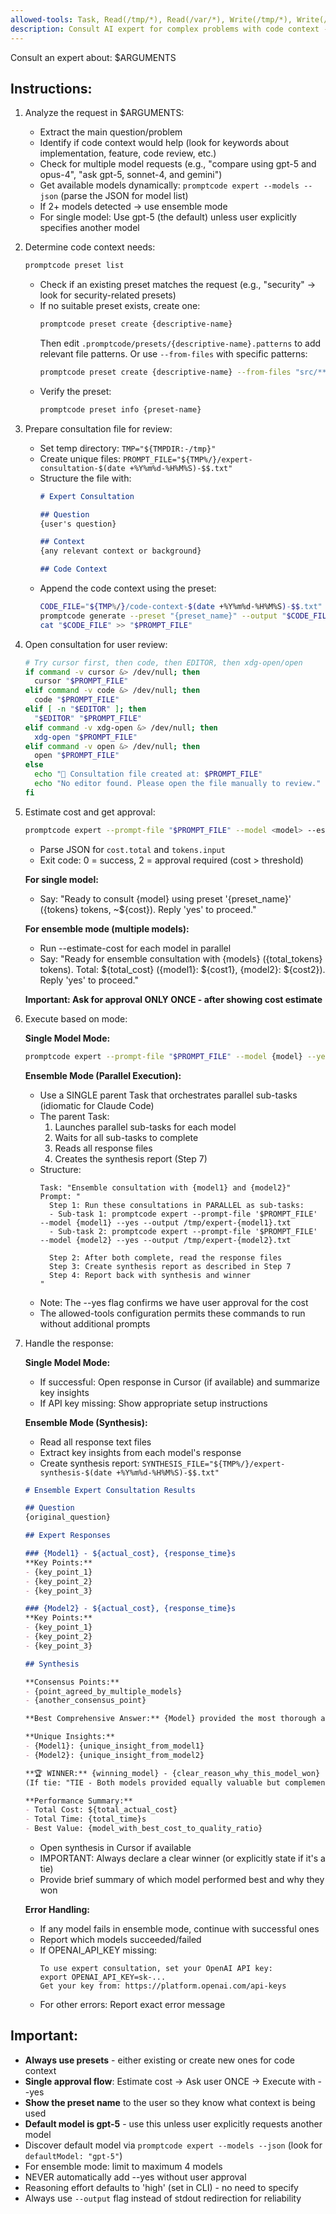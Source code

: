 ```yaml
---
allowed-tools: Task, Read(/tmp/*), Read(/var/*), Write(/tmp/*), Write(/var/*), Edit(/tmp/*), Edit(/var/*), Edit(.promptcode/presets/*), Bash, Bash(*)
description: Consult AI expert for complex problems with code context - supports ensemble mode for multiple models
---
```


Consult an expert about: $ARGUMENTS

## Instructions:

1. Analyze the request in $ARGUMENTS:
   - Extract the main question/problem
   - Identify if code context would help (look for keywords about implementation, feature, code review, etc.)
   - Check for multiple model requests (e.g., "compare using gpt-5 and opus-4", "ask gpt-5, sonnet-4, and gemini")
   - Get available models dynamically: `promptcode expert --models --json` (parse the JSON for model list)
   - If 2+ models detected → use ensemble mode
   - For single model: Use gpt-5 (the default) unless user explicitly specifies another model

2. Determine code context needs:
   ```bash
   promptcode preset list
   ```
   - Check if an existing preset matches the request (e.g., "security" → look for security-related presets)
   - If no suitable preset exists, create one:
     ```bash
     promptcode preset create {descriptive-name}
     ```
     Then edit `.promptcode/presets/{descriptive-name}.patterns` to add relevant file patterns.
     Or use `--from-files` with specific patterns:
     ```bash
     promptcode preset create {descriptive-name} --from-files "src/**/*.ts" "tests/**/*.test.ts"
     ```
   - Verify the preset:
     ```bash
     promptcode preset info {preset-name}
     ```

3. Prepare consultation file for review:
   - Set temp directory: `TMP="${TMPDIR:-/tmp}"`
   - Create unique files: `PROMPT_FILE="${TMP%/}/expert-consultation-$(date +%Y%m%d-%H%M%S)-$$.txt"`
   - Structure the file with:
     ```markdown
     # Expert Consultation
     
     ## Question
     {user's question}
     
     ## Context
     {any relevant context or background}
     
     ## Code Context
     ```
   - Append the code context using the preset:
     ```bash
     CODE_FILE="${TMP%/}/code-context-$(date +%Y%m%d-%H%M%S)-$$.txt"
     promptcode generate --preset "{preset_name}" --output "$CODE_FILE"
     cat "$CODE_FILE" >> "$PROMPT_FILE"
     ```

4. Open consultation for user review:
   ```bash
   # Try cursor first, then code, then EDITOR, then xdg-open/open
   if command -v cursor &> /dev/null; then
     cursor "$PROMPT_FILE"
   elif command -v code &> /dev/null; then
     code "$PROMPT_FILE"
   elif [ -n "$EDITOR" ]; then
     "$EDITOR" "$PROMPT_FILE"
   elif command -v xdg-open &> /dev/null; then
     xdg-open "$PROMPT_FILE"
   elif command -v open &> /dev/null; then
     open "$PROMPT_FILE"
   else
     echo "📄 Consultation file created at: $PROMPT_FILE"
     echo "No editor found. Please open the file manually to review."
   fi
   ```
   
5. Estimate cost and get approval:
   ```bash
   promptcode expert --prompt-file "$PROMPT_FILE" --model <model> --estimate-cost --json
   ```
   - Parse JSON for `cost.total` and `tokens.input`
   - Exit code: 0 = success, 2 = approval required (cost > threshold)
   
   **For single model:**
   - Say: "Ready to consult {model} using preset '{preset_name}' ({tokens} tokens, ~${cost}). Reply 'yes' to proceed."
   
   **For ensemble mode (multiple models):**
   - Run --estimate-cost for each model in parallel
   - Say: "Ready for ensemble consultation with {models} ({total_tokens} tokens). Total: ${total_cost} ({model1}: ${cost1}, {model2}: ${cost2}). Reply 'yes' to proceed."
   
   **Important: Ask for approval ONLY ONCE - after showing cost estimate**

6. Execute based on mode:

   **Single Model Mode:**
   ```bash
   promptcode expert --prompt-file "$PROMPT_FILE" --model {model} --yes
   ```
   
   **Ensemble Mode (Parallel Execution):**
   - Use a SINGLE parent Task that orchestrates parallel sub-tasks (idiomatic for Claude Code)
   - The parent Task:
     1. Launches parallel sub-tasks for each model
     2. Waits for all sub-tasks to complete
     3. Reads all response files
     4. Creates the synthesis report (Step 7)
   - Structure:
     ```
     Task: "Ensemble consultation with {model1} and {model2}"
     Prompt: "
       Step 1: Run these consultations in PARALLEL as sub-tasks:
       - Sub-task 1: promptcode expert --prompt-file '$PROMPT_FILE' --model {model1} --yes --output /tmp/expert-{model1}.txt
       - Sub-task 2: promptcode expert --prompt-file '$PROMPT_FILE' --model {model2} --yes --output /tmp/expert-{model2}.txt
       
       Step 2: After both complete, read the response files
       Step 3: Create synthesis report as described in Step 7
       Step 4: Report back with synthesis and winner
     "
     ```
   - Note: The --yes flag confirms we have user approval for the cost
   - The allowed-tools configuration permits these commands to run without additional prompts

7. Handle the response:

   **Single Model Mode:**
   - If successful: Open response in Cursor (if available) and summarize key insights
   - If API key missing: Show appropriate setup instructions
   
   **Ensemble Mode (Synthesis):**
   - Read all response text files
   - Extract key insights from each model's response
   - Create synthesis report: `SYNTHESIS_FILE="${TMP%/}/expert-synthesis-$(date +%Y%m%d-%H%M%S)-$$.txt"`
   
   ```markdown
   # Ensemble Expert Consultation Results
   
   ## Question
   {original_question}
   
   ## Expert Responses
   
   ### {Model1} - ${actual_cost}, {response_time}s
   **Key Points:**
   - {key_point_1}
   - {key_point_2}
   - {key_point_3}
   
   ### {Model2} - ${actual_cost}, {response_time}s
   **Key Points:**
   - {key_point_1}
   - {key_point_2}
   - {key_point_3}
   
   ## Synthesis
   
   **Consensus Points:**
   - {point_agreed_by_multiple_models}
   - {another_consensus_point}
   
   **Best Comprehensive Answer:** {Model} provided the most thorough analysis, particularly strong on {specific_aspect}
   
   **Unique Insights:**
   - {Model1}: {unique_insight_from_model1}
   - {Model2}: {unique_insight_from_model2}
   
   **🏆 WINNER:** {winning_model} - {clear_reason_why_this_model_won}
   (If tie: "TIE - Both models provided equally valuable but complementary insights")
   
   **Performance Summary:**
   - Total Cost: ${total_actual_cost}
   - Total Time: {total_time}s
   - Best Value: {model_with_best_cost_to_quality_ratio}
   ```
   
   - Open synthesis in Cursor if available
   - IMPORTANT: Always declare a clear winner (or explicitly state if it's a tie)
   - Provide brief summary of which model performed best and why they won

   **Error Handling:**
   - If any model fails in ensemble mode, continue with successful ones
   - Report which models succeeded/failed
   - If OPENAI_API_KEY missing:
     ```
     To use expert consultation, set your OpenAI API key:
     export OPENAI_API_KEY=sk-...
     Get your key from: https://platform.openai.com/api-keys
     ```
   - For other errors: Report exact error message

## Important:
- **Always use presets** - either existing or create new ones for code context
- **Single approval flow**: Estimate cost → Ask user ONCE → Execute with --yes
- **Show the preset name** to the user so they know what context is being used
- **Default model is gpt-5** - use this unless user explicitly requests another model
- Discover default model via `promptcode expert --models --json` (look for `defaultModel: "gpt-5"`)
- For ensemble mode: limit to maximum 4 models
- NEVER automatically add --yes without user approval
- Reasoning effort defaults to 'high' (set in CLI) - no need to specify
- Always use `--output` flag instead of stdout redirection for reliability